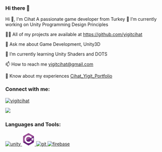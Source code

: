 ### Hi there 👋

Hi 👋, I'm Cihat A passionate game developer from Turkey 🔭 I’m currently working on Unity Programming Design Principles

👨‍💻 All of my projects are available at https://github.com/yigitcihat

💬 Ask me about Game Development, Unity3D

🌱 I’m currently learning Unity Shaders and DOTS

📫 How to reach me yigitcihat@gmail.com

📄 Know about my experiences <a href="https://www.canva.com/design/DAE0yT8_TTM/lFZgc6w7MZ-UeXHYOVZvNQ/view?utm_content=DAE0yT8_TTM&utm_campaign=designshare&utm_medium=link2&utm_source=sharebutton">Cihat_Yigit_Portfolio</a>


<h3 align="left">Connect with me:</h3>
<p align="left">
<a href="https://www.linkedin.com/in/cihat-yi%C4%9Fit/" target="blank"><img align="center" src="https://raw.githubusercontent.com/rahuldkjain/github-profile-readme-generator/master/src/images/icons/Social/linked-in-alt.svg" alt="yigitcihat" height="30" width="40" /></a>
  
  
<a href="https://discordapp.com/users/Cihat#9122" alt="Discord" title="Dev Pro Tips Discord Server"><img width="32px" src="https://i.imgur.com/OViZO8J.png"/></a>
  &#8287;&#8287;&#8287;&#8287;&#8287;
</p>

<h3 align="left">Languages and Tools:</h3>
<p align="left"> 
    <a href="https://unity.com/" target="_blank" rel="noreferrer"> <img src="https://user-images.githubusercontent.com/39636292/165769742-c31d8302-7868-4845-82e9-4ea5ec282fd3.png" alt="unity" width="44" height="44"/> </a> 
  <a href="https://www.w3schools.com/cs/" target="_blank" rel="noreferrer"> <img src="https://raw.githubusercontent.com/devicons/devicon/master/icons/csharp/csharp-original.svg" alt="csharp" width="40" height="40"/> </a> 
 <a href="https://git-scm.com/" target="_blank" rel="noreferrer"> <img src="https://www.vectorlogo.zone/logos/git-scm/git-scm-icon.svg" alt="git" width="40" height="40"/> </a> 
  <a href="https://firebase.google.com/" target="_blank" rel="noreferrer"> <img src="https://www.vectorlogo.zone/logos/firebase/firebase-icon.svg" alt="firebase" width="40" height="40"/> </a> 
</p>

